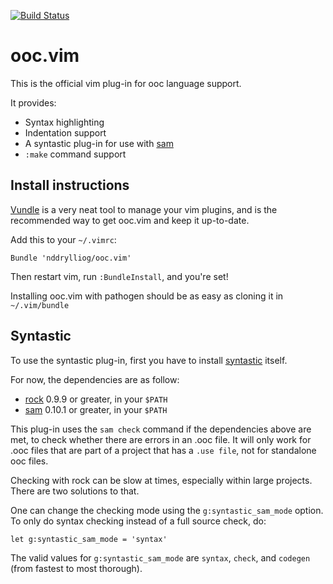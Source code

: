 
[![Build Status](https://travis-ci.org/nddrylliog/ooc.vim.png?branch=master)](https://travis-ci.org/nddrylliog/ooc.vim)

# ooc.vim

This is the official vim plug-in for ooc language support.

It provides:

  * Syntax highlighting
  * Indentation support
  * A syntastic plug-in for use with [sam][sam]
  * `:make` command support

## Install instructions

[Vundle][vundle] is a very neat tool to manage your vim plugins, and
is the recommended way to get ooc.vim and keep it up-to-date.

Add this to your `~/.vimrc`:

```viml
Bundle 'nddrylliog/ooc.vim'
```

Then restart vim, run `:BundleInstall`, and you're set!

Installing ooc.vim with pathogen should be as easy as cloning it in
`~/.vim/bundle`

## Syntastic

To use the syntastic plug-in, first you have to install [syntastic][syntastic]
itself.

For now, the dependencies are as follow:

  * [rock][rock] 0.9.9 or greater, in your `$PATH`
  * [sam][sam] 0.10.1 or greater, in your `$PATH`

This plug-in uses the `sam check` command if the dependencies above are met, to
check whether there are errors in an .ooc file. It will only work for .ooc files
that are part of a project that has a `.use file`, not for standalone ooc files.

Checking with rock can be slow at times, especially within large projects. There
are two solutions to that.

One can change the checking mode using the `g:syntastic_sam_mode` option. To only
do syntax checking instead of a full source check, do:

```viml
let g:syntastic_sam_mode = 'syntax'
```

The valid values for `g:syntastic_sam_mode` are `syntax`, `check`, and `codegen`
(from fastest to most thorough).

[vundle]: https://github.com/gmarik/vundle
[syntastic]: https://github.com/scrooloose/syntastic
[rock]: https://github.com/nddrylliog/rock
[sam]: https://github.com/nddrylliog/sam

